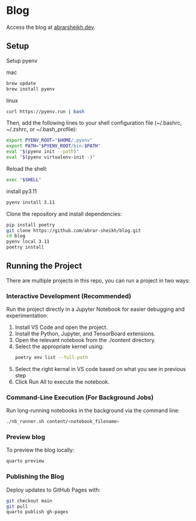 # Blog

Access the blog at [abrarsheikh.dev](https://abrarsheikh.dev).

## Setup

Setup pyenv

mac
```bash
brew update  
brew install pyenv 
```

linux
```bash
curl https://pyenv.run | bash 
```

Then, add the following lines to your shell configuration file (~/.bashrc, ~/.zshrc, or ~/.bash_profile):
```bash
export PYENV_ROOT="$HOME/.pyenv"
export PATH="$PYENV_ROOT/bin:$PATH"
eval "$(pyenv init --path)"
eval "$(pyenv virtualenv-init -)"
```

Reload the shell:
```bash
exec "$SHELL"
```

install py3.11
```bash
pyenv install 3.11
```

Clone the repository and install dependencies:

```bash
pip install poetry
git clone https://github.com/abrar-sheikh/blog.git
cd blog
pyenv local 3.11
poetry install
```

## Running the Project

There are multiple projects in this repo, you can run a project in two ways:

### Interactive Development (Recommended)

Run the project directly in a Jupyter Notebook for easier debugging and experimentation:

1. Install VS Code and open the project.
2. Install the Python, Jupyter, and TensorBoard extensions.
3. Open the relevant notebook from the ./content directory.
4. Select the appropriate kernel using:
	```bash
	poetry env list --full-path
	```
5. Select the right kernal in VS code based on what you see in previous step
6. Click Run All to execute the notebook.

### Command-Line Execution (For Background Jobs)

Run long-running notebooks in the background via the command line:

```bash
./nb_runner.sh content/<notebook_filename>
```

### Preview blog

To preview the blog locally:

```bash
quarto preview
```

### Publishing the Blog

Deploy updates to GitHub Pages with:

```bash
git checkout main
git pull
quarto publish gh-pages
```
